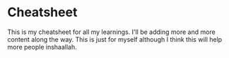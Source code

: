 # Cheatsheet

This is my cheatsheet for all my learnings. I'll be adding more and more content along the way. This is just for myself although I think this will help more people inshaallah.